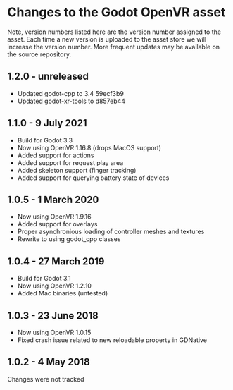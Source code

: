 Changes to the Godot OpenVR asset
=================================

Note, version numbers listed here are the version number assigned to the asset. Each time a new version is uploaded to the asset store we will increase the version number.
More frequent updates may be available on the source repository.

1.2.0 - unreleased
-------------------
- Updated godot-cpp to 3.4 59ecf3b9
- Updated godot-xr-tools to d857eb44

1.1.0 - 9 July 2021
-------------------
- Build for Godot 3.3
- Now using OpenVR 1.16.8 (drops MacOS support)
- Added support for actions
- Added support for request play area
- Added skeleton support (finger tracking)
- Added support for querying battery state of devices

1.0.5 - 1 March 2020
--------------------
- Now using OpenVR 1.9.16
- Added support for overlays
- Proper asynchronious loading of controller meshes and textures
- Rewrite to using godot_cpp classes

1.0.4 - 27 March 2019
---------------------
- Build for Godot 3.1
- Now using OpenVR 1.2.10
- Added Mac binaries (untested)

1.0.3 - 23 June 2018
--------------------
- Now using OpenVR 1.0.15
- Fixed crash issue related to new reloadable property in GDNative

1.0.2 - 4 May 2018
------------------
Changes were not tracked
